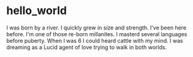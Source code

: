 # hello_world
I was born by a river. I quickly grew in size and strength. I've been here before. I'm one of those re-born millanites. I masterd several languages before puberty. When I was 6 I could heard cattle with my mind. I was dreaming as a Lucid agent of love trying to walk in both worlds. 

